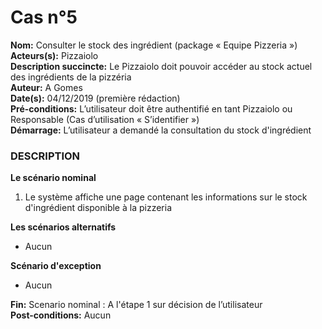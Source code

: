 # Cas  n°5

**Nom:** Consulter le stock des ingrédient (package « Equipe Pizzeria »)<br>
**Acteurs(s):** Pizzaiolo<br>
**Description succincte:** Le Pizzaiolo doit pouvoir accéder au stock actuel des ingrédients de la pizzéria<br>
**Auteur:** A Gomes<br>
**Date(s):** 04/12/2019 (première rédaction)<br>
**Pré-conditions:** L’utilisateur doit être authentifié en tant Pizzaiolo ou Responsable (Cas d’utilisation « S’identifier »)<br>
**Démarrage:** L’utilisateur a demandé la consultation du stock d'ingrédient<br>

### **DESCRIPTION**

**Le scénario nominal**<br>
1. Le système affiche une page contenant les informations sur le stock d'ingrédient disponible à la pizzeria

**Les scénarios alternatifs**<br>
- Aucun

**Scénario d'exception**<br>
- Aucun

**Fin:** Scenario nominal : A l'étape 1 sur décision de l’utilisateur<br>
**Post-conditions:** Aucun